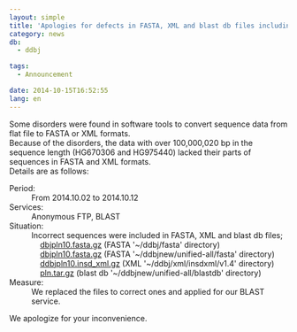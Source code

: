 ```yaml
---
layout: simple
title: 'Apologies for defects in FASTA, XML and blast db files including HG670306 and HG975440'
category: news
db:
  - ddbj

tags:
  - Announcement

date: 2014-10-15T16:52:55
lang: en
---
```


<p>Some disorders were found in software tools to convert sequence data from flat file to FASTA or XML formats. <br>Because of the disorders, the data with over 100,000,020 bp in the sequence length (HG670306 and HG975440) lacked their parts of sequences in FASTA and XML formats. <br>Details are as follows: </p>

<dl>
    <dt>Period:</dt>
    <dd>From 2014.10.02 to 2014.10.12</dd>
    <dt>Services:</dt>
    <dd>Anonymous FTP, BLAST</dd>
    <dt>Situation:</dt>
    <dd>Incorrect sequences were included in FASTA, XML and blast db files; <br>    <a href="ftp://ftp.ddbj.nig.ac.jp/ddbj_database/ddbj/fasta/ddbjpln10.fasta.gz">dbjpln10.fasta.gz</a> (FASTA '~/ddbj/fasta' directory) <br>    <a href="ftp://ftp.ddbj.nig.ac.jp/ddbj_database/ddbjnew/unified-all/fasta/dbjpln10.fasta.gz">dbjpln10.fasta.gz</a> (FASTA '~/ddbjnew/unified-all/fasta' directory) <br>    <a href="ftp://ftp.ddbj.nig.ac.jp/ddbj_database/ddbj/xml/insdxml/v1.4/ddbjpln10.insd_xml.gz">ddbjpln10.insd_xml.gz</a> (XML '~/ddbj/xml/insdxml/v1.4' directory) <br>    <a href="ftp://ftp.ddbj.nig.ac.jp/ddbj_database/ddbjnew/unified-all/blastdb/pln.tar.gz">pln.tar.gz</a> (blast db '~/ddbjnew/unified-all/blastdb' directory) </dd>
    <dt>Measure:</dt>
    <dd>We replaced the files to correct ones and applied for our BLAST service.</dd>
</dl>

<p>We apologize for your inconvenience.</p>
